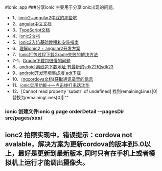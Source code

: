 #ionic_app
###分享ionic 主要用于分享ionic出现的问题。
* 1、[ionic2+angular2中踩的那些坑](https://github.com/hendulangzi/ionic_app/blob/master/no1.md)
* 2、[angular中文文档](https://angular.cn/docs/ts/latest/quickstart.html)
* 3、[TypeScript文档](https://www.gitbook.com/book/zhongsp/typescript-handbook/details)
* 4、[ionic2文档](http://ionicframework.com/docs/v2/)
* 5、[Ionic2入坑基础教程和安装指南](http://www.open-open.com/lib/view/open1476256273813.html)
* 6、[理解ionic2 + angular2开发方案](http://www.tuicool.com/articles/JZJBBjr)
* 7、[Ionic打包过程下载Gradle失败的解决方法](http://blog.csdn.net/leishi8819/article/details/52601113)
* 7-1、[Gradle下载包很慢的问题](http://www.mamicode.com/info-detail-1673907.html)
* 8、[android 离线包下载地址  有最新的sdk22和sdk23](http://mirrors.neusoft.edu.cn/android/repository/)
* 9、[android开发环境集成版 adt下载](http://bbs.phonegap100.com/thread-1456-1-1.html)
* 10、[(ngcordova文档)获取通讯录里的信息](http://ngcordova.com/docs/plugins/contacts/)
* 11、[ionic实用功能->—点击拨打电话功能](http://www.ionic.ren/2016/01/15/ionic%E5%AE%9E%E7%94%A8%E5%8A%9F%E8%83%BD%E5%85%AB-%E7%82%B9%E5%87%BB%E6%8B%A8%E6%89%93%E7%94%B5%E8%AF%9D%E5%8A%9F%E8%83%BD/)
* 12、[Cannot read property 'substr' of undefined] 找到remainingLines[0] 替换为remainingLines[0]||""







### ionic 创建文件ionic g page orderDetail --pagesDir src/pages/xxx/

## ionc2 拍照实现中，错误提示：cordova not avalable，解决方案为更新cordova的版本到5.0以上，最好是更新到最新版本,同时只有在手机上或者模拟机上运行才能调出摄像头。
